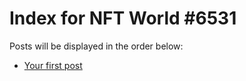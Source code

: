 # Index for NFT World #6531
Posts will be displayed in the order below:

- [Your first post](./001-first.md)

